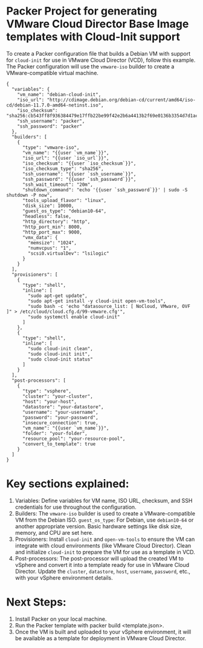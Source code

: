 # Packer Project for generating VMware Cloud Director Base Image templates with Cloud-Init support

To create a Packer configuration file that builds a Debian VM with support for `cloud-init` for use in VMware Cloud Director (VCD), follow this example. The Packer configuration will use the `vmware-iso` builder to create a VMware-compatible virtual machine.

```
{
  "variables": {
    "vm_name": "debian-cloud-init",
    "iso_url": "http://cdimage.debian.org/debian-cd/current/amd64/iso-cd/debian-11.7.0-amd64-netinst.iso",
    "iso_checksum": "sha256:cb543ff8f936384479e17ffb22be99f42e2b6a4413b2f69e0136b3354d7d1ac1",
    "ssh_username": "packer",
    "ssh_password": "packer"
  },
  "builders": [
    {
      "type": "vmware-iso",
      "vm_name": "{{user `vm_name`}}",
      "iso_url": "{{user `iso_url`}}",
      "iso_checksum": "{{user `iso_checksum`}}",
      "iso_checksum_type": "sha256",
      "ssh_username": "{{user `ssh_username`}}",
      "ssh_password": "{{user `ssh_password`}}",
      "ssh_wait_timeout": "20m",
      "shutdown_command": "echo '{{user `ssh_password`}}' | sudo -S shutdown -P now",
      "tools_upload_flavor": "linux",
      "disk_size": 10000,
      "guest_os_type": "debian10-64",
      "headless": false,
      "http_directory": "http",
      "http_port_min": 8000,
      "http_port_max": 9000,
      "vmx_data": {
        "memsize": "1024",
        "numvcpus": "1",
        "scsi0.virtualDev": "lsilogic"
      }
    }
  ],
  "provisioners": [
    {
      "type": "shell",
      "inline": [
        "sudo apt-get update",
        "sudo apt-get install -y cloud-init open-vm-tools",
        "sudo bash -c 'echo "datasource_list: [ NoCloud, VMware, OVF ]" > /etc/cloud/cloud.cfg.d/99-vmware.cfg'",
        "sudo systemctl enable cloud-init"
      ]
    },
    {
      "type": "shell",
      "inline": [
        "sudo cloud-init clean",
        "sudo cloud-init init",
        "sudo cloud-init status"
      ]
    }
  ],
  "post-processors": [
    {
      "type": "vsphere",
      "cluster": "your-cluster",
      "host": "your-host",
      "datastore": "your-datastore",
      "username": "your-username",
      "password": "your-password",
      "insecure_connection": true,
      "vm_name": "{{user `vm_name`}}",
      "folder": "your-folder",
      "resource_pool": "your-resource-pool",
      "convert_to_template": true
    }
  ]
}
```

# Key sections explained:
1. Variables: 
  Define variables for VM name, ISO URL, checksum, and SSH credentials for use throughout the configuration.
2. Builders: 
  The `vmware-iso` builder is used to create a VMware-compatible VM from the Debian ISO.
  `guest_os_type`: For Debian, use `debian10-64` or another appropriate version.
  Basic hardware settings like disk size, memory, and CPU are set here.
3. Provisioners:
  Install `cloud-init` and `open-vm-tools` to ensure the VM can integrate with cloud environments (like VMware Cloud Director).
  Clean and initialize `cloud-init` to prepare the VM for use as a template in VCD.
4. Post-processors:
  The post-processor will upload the created VM to vSphere and convert it into a template ready for use in VMware Cloud Director.
  Update the `cluster`, `datastore`, `host`, `username`, `password`, etc., with your vSphere environment details.

# Next Steps:
1. Install Packer on your local machine.
2. Run the Packer template with packer build <template.json>.
3. Once the VM is built and uploaded to your vSphere environment, it will be available as a template for deployment in VMware Cloud Director.
